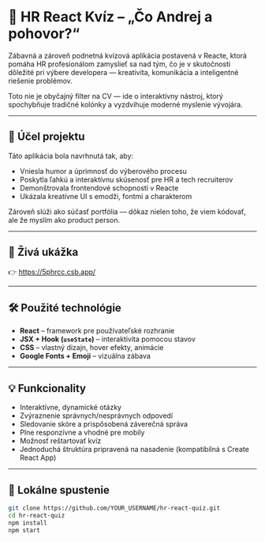 # 🧠 HR React Kvíz – „Čo Andrej a pohovor?“

Zábavná a zároveň podnetná kvízová aplikácia postavená v Reacte, ktorá pomáha HR profesionálom zamyslieť sa nad tým, čo je v skutočnosti dôležité pri výbere developera — kreativita, komunikácia a inteligentné riešenie problémov.

Toto nie je obyčajný filter na CV — ide o interaktívny nástroj, ktorý spochybňuje tradičné kolónky a vyzdvihuje moderné myslenie vývojára.

---

## 🎯 Účel projektu

Táto aplikácia bola navrhnutá tak, aby:

- Vniesla humor a úprimnosť do výberového procesu  
- Poskytla ľahkú a interaktívnu skúsenosť pre HR a tech recruiterov  
- Demonštrovala frontendové schopnosti v Reacte
- Ukázala kreatívne UI s emodži, fontmi a charakterom  

Zároveň slúži ako súčasť portfólia — dôkaz nielen toho, že viem kódovať, ale že myslím ako product person.

---

## 🚀 Živá ukážka

👉 https://5phrcc.csb.app/

---

## 🛠️ Použité technológie

- **React** – framework pre používateľské rozhranie  
- **JSX + Hook (`useState`)** – interaktivita pomocou stavov  
- **CSS** – vlastný dizajn, hover efekty, animácie  
- **Google Fonts + Emoji** – vizuálna zábava  

---

## 💡 Funkcionality

- Interaktívne, dynamické otázky  
- Zvýraznenie správnych/nesprávnych odpovedí  
- Sledovanie skóre a prispôsobená záverečná správa  
- Plne responzívne a vhodné pre mobily  
- Možnosť reštartovať kvíz  
- Jednoduchá štruktúra pripravená na nasadenie (kompatibilná s Create React App)

---

## 🧪 Lokálne spustenie

```bash
git clone https://github.com/YOUR_USERNAME/hr-react-quiz.git
cd hr-react-quiz
npm install
npm start
